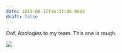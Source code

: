 ```yaml
---
date: 2019-06-12T10:31:06-0600
draft: false
---
```




Oof. Apologies to my team. This one is rough.

![](/images/2019/5aecc94553.jpg)



